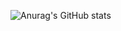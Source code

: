 

![Anurag's GitHub stats](https://github-readme-stats.vercel.app/api?username=wayeet&count_private=true)

